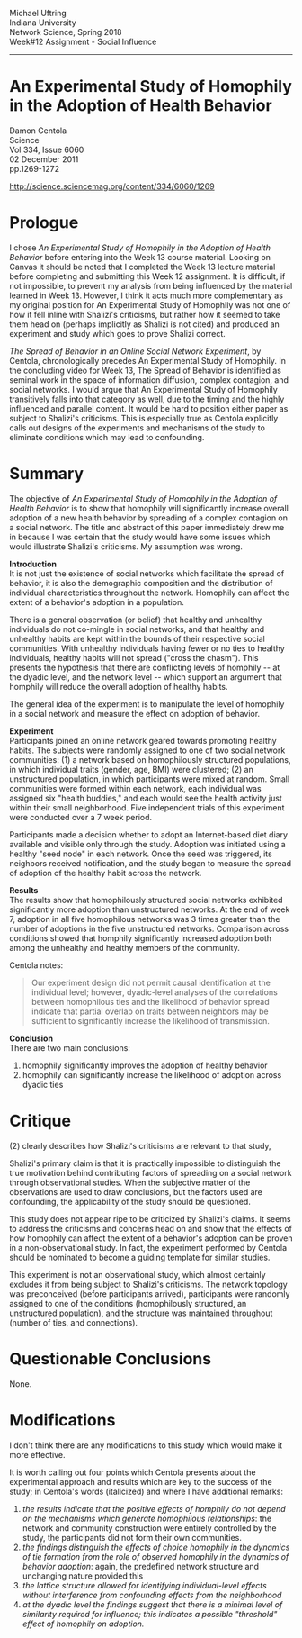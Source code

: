 Michael Uftring<br>
Indiana University<br>
Network Science, Spring 2018<br>
Week#12 Assignment - Social Influence

-----

# An Experimental Study of Homophily in the Adoption of Health Behavior
Damon Centola<br>
Science<br>
Vol 334, Issue 6060<br>
02 December 2011<br>
pp.1269-1272

http://science.sciencemag.org/content/334/6060/1269


# Prologue
I chose *An Experimental Study of Homophily in the Adoption of Health Behavior* before entering into the Week 13 course material. Looking on Canvas it should be noted that I completed the Week 13 lecture material before completing and submitting this Week 12 assignment. It is difficult, if not impossible, to prevent my analysis from being influenced by the material learned in Week 13. However, I think it acts much more complementary as my original position for An Experimental Study of Homophily was not one of how it fell inline with Shalizi's criticisms, but rather how it seemed to take them head on (perhaps implicitly as Shalizi is not cited) and produced an experiment and study which goes to prove Shalizi correct.

*The Spread of Behavior in an Online Social Network Experiment*, by Centola, chronologically precedes An Experimental Study of Homophily. In the concluding video for Week 13, The Spread of Behavior is identified as seminal work in the space of information diffusion, complex contagion, and social networks. I would argue that An Experimental Study of Homophily transitively falls into that category as well, due to the timing and the highly influenced and parallel content. It would be hard to position either paper as subject to Shalizi's criticisms. This is especially true as Centola explicitly calls out designs of the experiments and mechanisms of the study to eliminate conditions which may lead to confounding.

# Summary
The objective of *An Experimental Study of Homophily in the Adoption of Health Behavior* is to show that homophily will significantly increase overall adoption of a new health behavior by spreading of a complex contagion on a social network. The title and abstract of this paper immediately drew me in because I was certain that the study would have some issues which would illustrate Shalizi's criticisms. My assumption was wrong.

**Introduction**<br>
It is not just the existence of social networks which facilitate the spread of behavior, it is also the demographic composition and the distribution of individual characteristics throughout the network. Homophily can affect the extent of a behavior's adoption in a population.

There is a general observation (or belief) that healthy and unhealthy individuals do not co-mingle in social networks, and that healthy and unhealthy habits are kept within the bounds of their respective social communities. With unhealthy individuals having fewer or no ties to healthy individuals, healthy habits will not spread ("cross the chasm"). This presents the hypothesis that there are conflicting levels of homphily -- at the dyadic level, and the network level -- which support an argument that homphily will reduce the overall adoption of healthy habits.

The general idea of the experiment is to manipulate the level of homophily in a social network and measure the effect on adoption of behavior.

**Experiment**<br>
Participants joined an online network geared towards promoting healthy habits. The subjects were randomly assigned to one of two social network communities: (1) a network based on homophilously structured populations, in which individual traits (gender, age, BMI) were clustered; (2) an unstructured population, in which participants were mixed at random. Small communities were formed within each network, each individual was assigned six "health buddies," and each would see the health activity just within their small neighborhood. Five independent trials of this experiment were conducted over a 7 week period.

Participants made a decision whether to adopt an Internet-based diet diary available and visible only through the study. Adoption was initiated using a healthy "seed node" in each network. Once the seed was triggered, its neighbors received notification, and the study began to measure the spread of adoption of the healthy habit across the network.

**Results**<br>
The results show that homophilously structured social networks exhibited significantly more adoption than unstructured networks. At the end of week 7, adoption in all five homophilous networks was 3 times greater than the number of adoptions in the five unstructured networks. Comparison across conditions showed that homphily significantly increased adoption both among the unhealthy and healthy members of the community.

Centola notes:
> Our experiment design did not permit causal identification at the individual level; however, dyadic-level analyses of the correlations between homophilous ties and the likelihood of behavior spread indicate that partial overlap on traits between neighbors may be sufficient to significantly increase the likelihood of transmission.

**Conclusion**<br>
There are two main conclusions:
1. homophily significantly improves the adoption of healthy behavior
2. homophily can significantly increase the likelihood of adoption across dyadic ties

# Critique
(2) clearly describes how Shalizi's criticisms are relevant to that study,

Shalizi's primary claim is that it is practically impossible to distinguish the true motivation behind contributing factors of spreading on a social network through observational studies. When the subjective matter of the observations are used to draw conclusions, but the factors used are confounding, the applicability of the study should be questioned.

This study does not appear ripe to be criticized by Shalizi's claims. It seems to address the criticisms and concerns head on and show that the effects of how homophily can affect the extent of a behavior's adoption can be proven in a non-observational study. In fact, the experiment performed by Centola should be nominated to become a guiding template for similar studies.

This experiment is not an observational study, which almost certainly excludes it from being subject to Shalizi's criticisms. The network topology was preconceived (before participants arrived), participants were randomly assigned to one of the conditions (homophilously structured, an unstructured population), and the structure was maintained throughout (number of ties, and connections).

# Questionable Conclusions
None.

# Modifications
I don't think there are any modifications to this study which would make it more effective.

It is worth calling out four points which Centola presents about the experimental approach and results which are key to the success of the study; in Centola's words (italicized) and where I have additional remarks:
1. *the results indicate that the positive effects of homphily do not depend on the mechanisms which generate homophilous relationships*: the network and community construction were entirely controlled by the study, the participants did not form their own communities.
2. *the findings distinguish the effects of choice homophily in the dynamics of tie formation from the role of observed homophily in the dynamics of behavior adoption*: again, the predefined network structure and unchanging nature provided this
3. *the lattice structure allowed for identifying individual-level effects without interference from confounding effects from the neighborhood*
4. *at the dyadic level the findings suggest that there is a minimal level of similarity required for influence; this indicates a possible "threshold" effect of homophily on adoption.*
